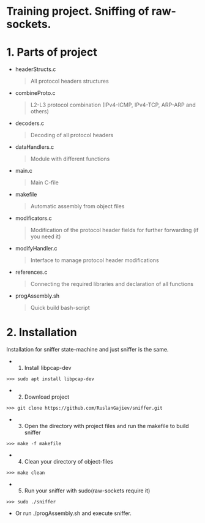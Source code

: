 # Training project. Sniffing of raw-sockets.

# 1. Parts of project
+ headerStructs.c
  >All protocol headers structures
 
+ combineProto.c
  >L2-L3 protocol combination (IPv4-ICMP, IPv4-TCP, ARP-ARP and others)
 
+ decoders.c
  >Decoding of all protocol headers
  
+ dataHandlers.c
  >Module with different functions
  
+ main.c
  >Main C-file
  
+ makefile
  >Automatic assembly from object files
  
+ modificators.c
  >Modification of the protocol header fields for further forwarding (if you need it)
  
+ modifyHandler.c
  >Interface to manage protocol header modifications
  
+ references.c
  >Connecting the required libraries and declaration of all functions
 
+ progAssembly.sh
  >Quick build bash-script
  
# 2. Installation
Installation for sniffer state-machine and just sniffer is the same.
+ 1. Install libpcap-dev
>
    >>> sudo apt install libpcap-dev

+ 2. Download project
>
    >>> git clone https://github.com/RuslanGajiev/sniffer.git

+ 3. Open the directory with project files and run the makefile to build sniffer
>
    >>> make -f makefile

+ 4. Clean your directory of object-files
>
    >>> make clean

+ 5. Run your sniffer with sudo(raw-sockets require it)
>
    >>> sudo ./sniffer
    

+ Or run ./progAssembly.sh and execute sniffer.

